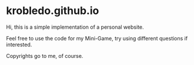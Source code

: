 # krobledo.github.io
Hi, this is a simple implementation of a personal website.

Feel free to use the code for my Mini-Game, try using different questions if interested.

Copyrights go to me, of course.
